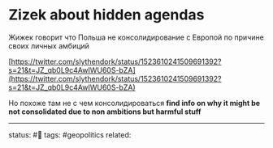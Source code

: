 # Zizek about hidden agendas 
Жижек говорит что Польша не консолидирование с Европой по причине своих личных амбиций  
  
[https://twitter.com/slythendork/status/1523610241509691392?s=21&t=JZ_qb0L9c4AwIWU60S-bZA](https://twitter.com/slythendork/status/1523610241509691392?s=21&t=JZ_qb0L9c4AwIWU60S-bZA)  
  
Но похоже там не с чем консолидироваться
**find info on why it might be not consolidated due to non ambitions but harmful stuff**


---
status: #🌱
tags: #geopolitics 
related: 